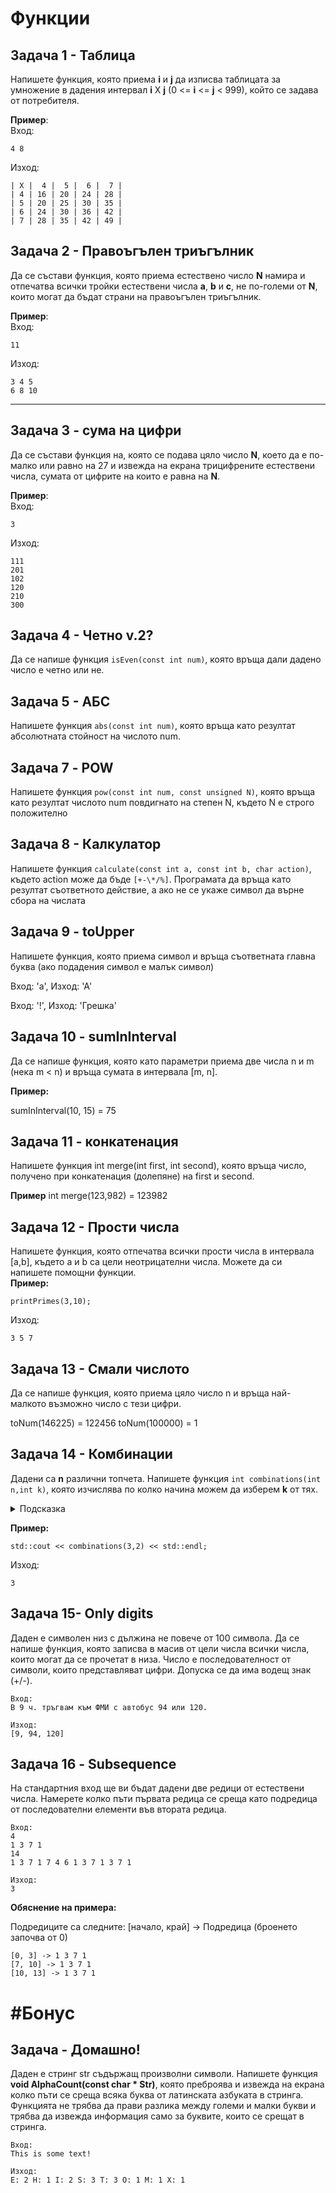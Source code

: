 # Функции

## Задача 1 - Таблица
Напишете функция, която приема **i** и **j** да изписва таблицата за умножение в дадения интервал **i** X **j** (0 <= **i** <= **j** < 999), който се задава от потребителя.

**Пример**:<br>
Вход:
```text
4 8
```
Изход:
```text
| X |  4 |  5 |  6 |  7 |
| 4 | 16 | 20 | 24 | 28 |
| 5 | 20 | 25 | 30 | 35 |
| 6 | 24 | 30 | 36 | 42 |
| 7 | 28 | 35 | 42 | 49 |
```

## Задача 2 - Правоъгълен триъгълник

Да се състави функция, която приема естествено число **N** намира и отпечатва всички тройки естествени числа **a**, **b** и **c**, не по-големи от **N**, които могат да бъдат страни на правоъгълен триъгълник.

**Пример**:<br>
Вход:
```text
11
```
Изход:
```text
3 4 5
6 8 10
```

---


## Задача 3 - сума на цифри

Да се състави функция на, която се подава цяло число **N**, което да е по-малко или равно на 27 и извежда на екрана трицифрените естествени числа, сумата от цифрите на които е равна на **N**.

**Пример**:<br>
Вход:
```text
3
```
Изход:
```text
111
201
102
120
210
300
```

## Задача 4 - Четно v.2?

Да се напише функция `isEven(const int num)`, която връща дали дадено число е четно или не.

## Задача 5 - АБС

Напишете функция `abs(const int num)`, която връща като резултат абсолютната стойност на числото num.

## Задача 7 - POW

Напишете функция `pow(const int num, const unsigned N)`, която връща като резултат числото num повдигнато на степен N, където N е строго положително

## Задача 8 - Калкулатор

Напишете функция `calculate(const int a, const int b, char action)`, където action може да бъде `[+-\*/%]`. Програмата да връща като резултат съответното действие, а ако не се укаже символ да върне сбора на числата

## Задача 9 - toUpper

Напишете функция, която приема символ и връща съответната главна буква (ако подадения символ е малък символ)

Вход: 'а', Изход: 'А'

Вход: '!', Изход: 'Грешка' 

## Задача 10 - sumInInterval

Да се напише функция, която като параметри приема две числа n и m (нека m < n) и връща сумата в интервала [m, n].

**Пример:**

sumInInterval(10, 15) = 75

## Задача 11 - конкатенация

Напишете функция int merge(int first, int second), която връща число, получено при конкатенация (долепяне) на first и second.

**Пример**
int merge(123,982) = 123982

## Задача 12 - Прости числа

Напишете функция, която отпечатва всички прости числа в интервала [a,b], където a и b са цели неотрицателни числа. Можете да си напишете
помощни функции.  
**Пример:**
```text
printPrimes(3,10);
```
Изход:
```text
3 5 7
```

## Задача 13 - Смали числото

Да се напише функция, която приема цяло число n и връща най-малкото възможно число с тези цифри.

toNum(146225) = 122456
toNum(100000) = 1




## Задача 14 - Комбинации

Дадени са **n** различни топчета. Напишете функция <code>int combinations(int n,int k)</code>, която изчислява по колко начина можем да изберем **k** от тях.  
<details><summary>Подсказка</summary>
Търсеният брой е $C_{k}^{n} = {\binom {n}{k}}={\frac {n(n-1)\dotsb (n-k+1)}{k(k-1)\dotsb 1}}={\frac {n!}{k!(n-k)!}}$
</details>

**Пример:**  
```text
std::cout << combinations(3,2) << std::endl;
```
Изход:
```
3
```



## Задача 15- Only digits
Даден е символен низ с дължина не повече от 100 символа. Да се напише функция, която записва в масив от
цели числа всички числа, които могат да се прочетат в низа. Число е последователност от символи, които
представляват цифри. Допуска се да има водещ знак (+/-).

```
Вход: 
В 9 ч. тръгвам към ФМИ с автобус 94 или 120.

Изход:
[9, 94, 120]
```


## Задача 16 - Subsequence
На стандартния вход ще ви бъдат дадени две редици от естествени числа. Намерете колко пъти първата редица се среща като подредица от последователни елементи във втората редица.

```
Вход:
4
1 3 7 1
14
1 3 7 1 7 4 6 1 3 7 1 3 7 1

Изход:
3
```

**Обяснение на примера:**

Подредиците са следните:  [начало, край] -> Подредица (броенето започва от 0)

```
[0, 3] -> 1 3 7 1
[7, 10] -> 1 3 7 1
[10, 13] -> 1 3 7 1
```


# #Бонус
## Задача - Домашно!

Даден е стринг str съдържащ произволни символи. Напишете функция **void AlphaCount(const char * Str)**, която преброява и извежда на екрана колко пъти се среща всяка буква от латинската азбуката в стринга. Функцията не трябва да прави разлика между големи и малки букви и трябва да извежда информация само за буквите, които се срещат в стринга.

```
Вход:
This is some text!

Изход:
E: 2 H: 1 I: 2 S: 3 T: 3 O: 1 M: 1 X: 1
```
